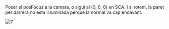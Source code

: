 Posar el posFocus a la camara, o sigui al (0, 0, 0) en SCA. I si rotem, la paret per darrera no esta il·luminada perquè la normal va cap endavant.

![7](https://github.com/ArnauCS03/IDI-FIB/assets/95536223/299e2cc8-9cc1-4692-b052-b8b2c0858c43)
